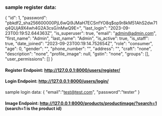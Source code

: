 ### sample register data:
{
    "id": 1,
    "password": "pbkdf2_sha256$600000$PjL6wQi9JMaH7ECSnfYO8q$op9r8kM51AhS2dw71q4QUjA9X4wh4G2A3csG/nMwQ9E=",
    "last_login": "2023-09-23T00:19:52.644363Z",
    "is_superuser": true,
    "email": "admin@admin.com",
    "first_name": "Admin",
    "last_name": "Admin",
    "is_active": true,
    "is_staff": true,
    "date_joined": "2023-09-23T00:19:14.752654Z",
    "role": "consumer",
    "age": 0,
    "gender": "",
    "phone_number": "",
    "address": "",
    "craft": "none",
    "description": "none",
    "profile_image": null,
    "gstin": "none",
    "groups": [],
    "user_permissions": []
}

#### Register Endpoint: http://127.0.0.1:8000/users/register/
#### Login Endpoint: http://127.0.0.1:8000/users/login/

sample login data:
{
    "email":"test@test.com",
    "password":"tester"
}

#### Image Endpoint: http://127.0.0.1:8000/products/productimage/?search=1 (search=1 is the product id)